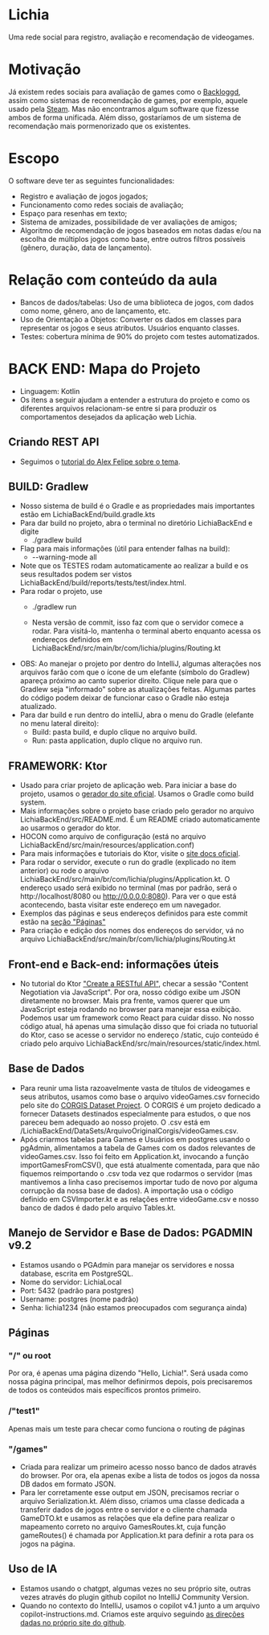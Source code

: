 # Lichia
Uma rede social para registro, avaliação e recomendação de videogames.

# Motivação
Já existem redes sociais para avaliação de games como o [Backloggd](www.backloggd.com/), assim como sistemas de recomendação de games, por exemplo, aquele usado pela [Steam](store.steampowered.com/app/2767030/Marvel_Rivals/?gad_source=1). Mas não encontramos algum software que fizesse ambos de forma unificada. Além disso, gostaríamos de um sistema de recomendação mais pormenorizado que os existentes.

# Escopo
O software deve ter as seguintes funcionalidades:
- Registro e avaliação de jogos jogados;
- Funcionamento como redes sociais de avaliação;
- Espaço para resenhas em texto;
- Sistema de amizades, possibilidade de ver avaliações de amigos;
- Algoritmo de recomendação de jogos baseados em notas dadas e/ou na escolha de múltiplos jogos como base, entre outros filtros possíveis (gênero, duração, data de lançamento).

# Relação com conteúdo da aula
- Bancos de dados/tabelas: Uso de uma biblioteca de jogos, com dados como nome, gênero, ano de lançamento, etc.
- Uso de Orientação a Objetos: Converter os dados em classes para representar os jogos e seus atributos. Usuários enquanto classes.
- Testes: cobertura mínima de 90% do projeto com testes automatizados.

# BACK END: Mapa do Projeto

- Linguagem: Kotlin
- Os itens a seguir ajudam a entender a estrutura do projeto e como os diferentes arquivos relacionam-se entre si para produzir os comportamentos desejados da aplicação web Lichia.

## Criando REST API
- Seguimos o [tutorial do Alex Felipe sobre o tema](https://youtu.be/UGo1j_Eq4qc).

## BUILD: Gradlew
- Nosso sistema de build é o Gradle e as propriedades mais importantes estão em LichiaBackEnd/build.gradle.kts
- Para dar build no projeto, abra o terminal no diretório LichiaBackEnd e digite
	- ./gradlew build
- Flag para mais informações (útil para entender falhas na build): 
	- --warning-mode all
- Note que os TESTES rodam automaticamente ao realizar a build e os seus resultados podem ser vistos LichiaBackEnd/build/reports/tests/test/index.html.
- Para rodar o projeto, use
	- ./gradlew run

	- Nesta versão de commit, isso faz com que o servidor comece a rodar. Para visitá-lo, mantenha o terminal aberto enquanto acessa os endereços definidos em LichiaBackEnd/src/main/br/com/lichia/plugins/Routing.kt
- OBS: Ao manejar o projeto por dentro do IntelliJ, algumas alterações nos arquivos farão com que o ícone de um elefante (símbolo do Gradlew) apareça próximo ao canto superior direito. Clique nele para que o Gradlew seja "informado" sobre as atualizações feitas. Algumas partes do código podem deixar de funcionar caso o Gradle não esteja atualizado.
- Para dar build e run dentro do intelliJ, abra o menu do Gradle (elefante no menu lateral direito):
	- Build: pasta build, e duplo clique no arquivo build. 
	- Run: pasta application, duplo clique no arquivo run.


## FRAMEWORK: Ktor
- Usado para criar projeto de aplicação web. Para iniciar a base do projeto, usamos o [gerador do site oficial](https://start.ktor.io/settings). Usamos o Gradle como build system. 
- Mais informações sobre o projeto base criado pelo gerador no arquivo LichiaBackEnd/src/README.md. É um README criado automaticamente ao usarmos o gerador do ktor.
- HOCON como arquivo de configuração (está no arquivo LichiaBackEnd/src/main/resources/application.conf)
- Para mais informações e tutoriais do Ktor, visite o [site docs oficial](https://ktor.io/docs/welcome.html).
- Para rodar o servidor, execute o run do gradle (explicado no item anterior) ou rode o arquivo LichiaBackEnd/src/main/br/com/lichia/plugins/Application.kt. O endereço usado será exibido no terminal (mas por padrão, será o http://localhost/8080 ou  http://0.0.0.0:8080). Para ver o que está acontecendo, basta visitar este endereço em um navegador.
- Exemplos das páginas e seus endereços definidos para este commit estão na [seção "Páginas"](#páginas)
- Para criação e edição dos nomes dos endereços do servidor, vá no arquivo LichiaBackEnd/src/main/br/com/lichia/plugins/Routing.kt

## Front-end e Back-end: informações úteis
- No tutorial do Ktor ["Create a RESTful API"](https://ktor.io/docs/server-create-restful-apis.html#via-browser), checar a sessão "Content Negotiation via JavaScript". Por ora, nosso código exibe um JSON diretamente no browser. Mais pra frente, vamos querer que um JavaScript esteja rodando no browser para manejar essa exibição. Podemos usar um framework como React para cuidar disso. No nosso código atual, há apenas uma simulação disso que foi criada no tutuorial do Ktor, caso se acesse o servidor no endereço /static, cujo conteúdo é criado pelo arquivo LichiaBackEnd/src/main/resources/static/index.html.

## Base de Dados
- Para reunir uma lista razoavelmente vasta de títulos de videogames e seus atributos, usamos como base o arquivo videoGames.csv fornecido pelo site do [CORGIS Dataset Project](https://corgis-edu.github.io/corgis/csv/video_games/). O CORGIS é um projeto dedicado a fornecer Datasets destinados especialmente para estudos, o que nos pareceu bem adequado ao nosso projeto. O .csv está em /LichiaBackEnd/DataSets/ArquivoOriginalCorgis/videoGames.csv.
- Após criarmos tabelas para Games e Usuários em postgres usando o pgAdmin, alimentamos a tabela de Games com os dados relevantes de videoGames.csv. Isso foi feito em Application.kt, invocando a função importGamesFromCSV(), que está atualmente comentada, para que não fiquemos reimportando o .csv toda vez que rodarmos o servidor (mas mantivemos a linha caso precisemos importar tudo de novo por alguma corrupção da nossa base de dados). A importação usa o código definido em CSVImporter.kt e as relações entre videoGame.csv e nosso banco de dados é dado pelo arquivo Tables.kt.

## Manejo de Servidor e Base de Dados: PGADMIN v9.2
- Estamos usando o PGAdmin para manejar os servidores e nossa database, escrita em PostgreSQL. 
- Nome do servidor: LichiaLocal
- Port: 5432 (padrão para postgres)
- Username: postgres (nome padrão)
- Senha: lichia1234 (não estamos preocupados com segurança ainda)

## Páginas 

### "/" ou root
Por ora, é apenas uma página dizendo "Hello, Lichia!". Será usada como nossa página principal, mas melhor definirmos depois, pois precisaremos de todos os conteúdos mais específicos prontos primeiro.

### /"test1"
Apenas mais um teste para checar como funciona o routing de páginas

### "/games"
- Criada para realizar um primeiro acesso nosso banco de dados através do browser. Por ora, ela apenas exibe a lista de todos os jogos da nossa DB dados em formato JSON.
- Para ler corretamente esse output em JSON, precisamos recriar o arquivo Serialization.kt. Além disso, criamos uma classe dedicada a transferir dados de jogos entre o servidor e o cliente chamada GameDTO.kt e usamos as relações que ela define para realizar o mapeamento correto no arquivo GamesRoutes.kt, cuja função gameRoutes() é chamada por Application.kt para definir a rota para os jogos na página.


## Uso de IA
- Estamos usando o chatgpt, algumas vezes no seu próprio site, outras vezes através do plugin github copilot no IntelliJ Community Version.
- Quando no contexto do IntelliJ, usamos o copilot v4.1 junto a um arquivo copilot-instructions.md. Criamos este arquivo seguindo [as direções dadas no próprio site do github](https://docs.github.com/en/copilot/concepts/about-customizing-github-copilot-chat-responses).


